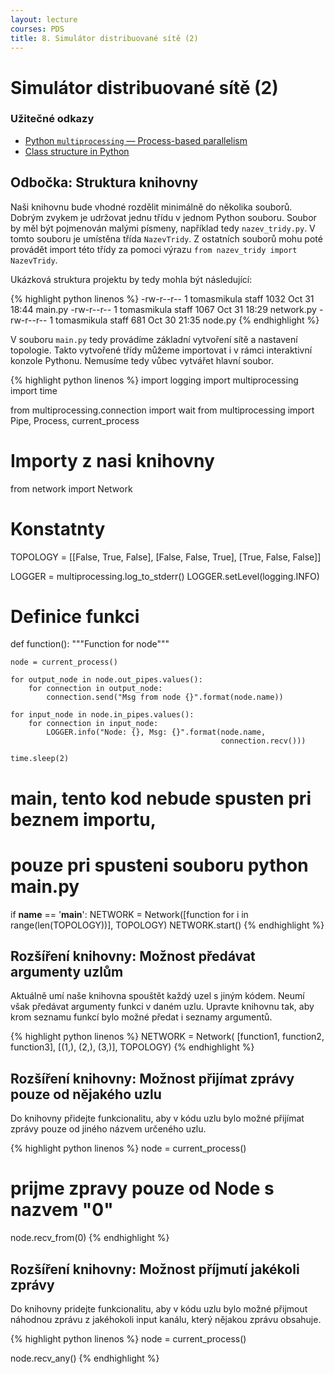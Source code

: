 ```yaml
---
layout: lecture
courses: PDS
title: 8. Simulátor distribuované sítě (2)
---
```



# Simulátor distribuované sítě (2)

### Užitečné odkazy
* [Python `multiprocessing` — Process-based parallelism](https://docs.python.org/3.4/library/multiprocessing.html)
* [Class structure in Python](https://medium.com/@daetam/class-structure-in-python-297792428ef0)

## Odbočka: Struktura knihovny 
Naši knihovnu bude vhodné rozdělit minimálně do několika souborů. Dobrým zvykem je udržovat jednu třídu v jednom Python souboru. Soubor by měl být pojmenován malými písmeny, například tedy `nazev_tridy.py`. V tomto souboru je umístěna třída `NazevTridy`. Z ostatních souborů mohu poté provádět import této třídy za pomoci výrazu `from nazev_tridy import NazevTridy`.

Ukázková struktura projektu by tedy mohla být následující:

{% highlight python linenos %}
-rw-r--r--  1 tomasmikula  staff  1032 Oct 31 18:44 main.py
-rw-r--r--  1 tomasmikula  staff  1067 Oct 31 18:29 network.py
-rw-r--r--  1 tomasmikula  staff   681 Oct 30 21:35 node.py
{% endhighlight %}

V souboru `main.py` tedy provádíme základní vytvoření sítě a nastavení topologie. Takto vytvořené třídy můžeme importovat i v rámci interaktivní konzole Pythonu. Nemusíme tedy vůbec vytvářet hlavní soubor.

{% highlight python linenos %}
import logging
import multiprocessing
import time

from multiprocessing.connection import wait
from multiprocessing import Pipe, Process, current_process

# Importy z nasi knihovny
from network import Network

# Konstatnty
TOPOLOGY = [[False, True, False],
            [False, False, True],
            [True, False, False]]

LOGGER = multiprocessing.log_to_stderr()
LOGGER.setLevel(logging.INFO)

# Definice funkci
def function():
    """Function for node"""

    node = current_process()

    for output_node in node.out_pipes.values():
        for connection in output_node:
            connection.send("Msg from node {}".format(node.name))

    for input_node in node.in_pipes.values():
        for connection in input_node:
            LOGGER.info("Node: {}, Msg: {}".format(node.name,
                                                   connection.recv()))

    time.sleep(2)


# main, tento kod nebude spusten pri beznem importu,
# pouze pri spusteni souboru python main.py
if __name__ == '__main__':
    NETWORK = Network([function for i in range(len(TOPOLOGY))], TOPOLOGY)
    NETWORK.start()
{% endhighlight %}

## Rozšíření knihovny: Možnost předávat argumenty uzlům
Aktuálně umí naše knihovna spouštět každý uzel s jiným kódem. Neumí však předávat argumenty funkci v daném uzlu. Upravte knihovnu tak, aby krom seznamu funkcí bylo možné předat i seznamy argumentů.

{% highlight python linenos %}
NETWORK = Network(
    [function1, function2, function3],
    [(1,), (2,), (3,)],
    TOPOLOGY)
{% endhighlight %}

## Rozšíření knihovny: Možnost přijímat zprávy pouze od nějakého uzlu
Do knihovny přidejte funkcionalitu, aby v kódu uzlu bylo možné přijímat zprávy pouze od jiného názvem určeného uzlu.

{% highlight python linenos %}
node = current_process()

# prijme zpravy pouze od Node s nazvem "0"
node.recv_from(0)
{% endhighlight %}


## Rozšíření knihovny: Možnost příjmutí jakékoli zprávy
Do knihovny pridejte funkcionalitu, aby v kódu uzlu bylo možné přijmout náhodnou zprávu z jakéhokoli input kanálu, který nějakou zprávu obsahuje.

{% highlight python linenos %}
node = current_process()

node.recv_any()
{% endhighlight %}

